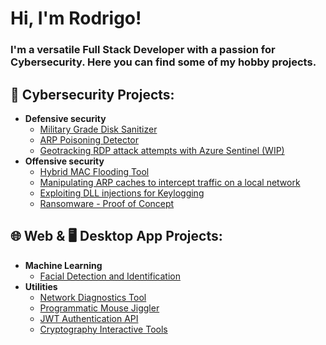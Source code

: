 <h1>Hi, I'm Rodrigo! <br/>
<!-- <a href="https://github.com/RodrigoCossi">Programmer</a>, <a href="https://www.linkedin.com/in/rodrigo-cossi-867679162/">Cybersecurity Professional</a> -->
<!-- <a href="https://www.linkedin.com/in/rodrigo-cossi-867679162/">Programmer</a>, <a href="https://www.certifiedcyberprofessional.com/team-4">Cybersecurity Professional</a> -->
</h1>

<h3>I'm a versatile Full Stack Developer with a passion for Cybersecurity. Here you can find some of my hobby projects.</h3>

<h2>🔐 Cybersecurity Projects:</h2>

- <b>Defensive security</b>
  - [<!-- Secure Wipe - -->Military Grade Disk Sanitizer](https://github.com/RodrigoCossi/SecureWipe)
  - [<!--ARP Sentinel - -->ARP Poisoning Detector](https://github.com/RodrigoCossi/ARP-Sentinel)
  - [<!--RDP Radar - -->Geotracking RDP attack attempts with Azure Sentinel (WIP)](https://github.com/RodrigoCossi/RDP-Radar)
- <b>Offensive security</b>
  - [<!--Switch Killer - -->Hybrid MAC Flooding Tool](https://github.com/RodrigoCossi/SwitchKiller)
  - [<!--ARP Spoofer - -->Manipulating ARP caches to intercept traffic on a local network](https://github.com/RodrigoCossi/ARP-Spoofer)
  - [<!--Key Hook - -->Exploiting DLL injections for Keylogging](https://github.com/RodrigoCossi/KeyHook)
  - [<!--Ransomware - -->Ransomware - Proof of Concept](https://github.com/RodrigoCossi/Ransomware)

<h2>🌐 Web & 🖥️ Desktop App Projects:</h2>

- <b>Machine Learning</b>
  - [<!--FaceID - -->Facial Detection and Identification](https://github.com/RodrigoCossi/FaceID)
- <b>Utilities</b>
  - [<!--NetworkScanner - -->Network Diagnostics Tool](https://github.com/RodrigoCossi/NetworkScanner)
  - [<!--Jiggle Bot - -->Programmatic Mouse Jiggler](https://github.com/RodrigoCossi/JiggleBot)
  - [<!--JWT_Auth - -->JWT Authentication API](https://github.com/RodrigoCossi/JWT_Auth)
  - [<!--Cryptography - -->Cryptography Interactive Tools](https://github.com/RodrigoCossi/Cryptography)
  <!-- [VPN (WireGuard on Docker - WIP)](https://github.com/RodrigoCossi/DockerVPN) -->
  <!-- [Onion over VPN](https://github.com/RodrigoCossi/OnionVPN) -->
    
<!-- </br>
<h2>What Copilot says about me:</h2>
<img width="909" height="602" alt="image" src="https://github.com/user-attachments/assets/d9f19024-a3a9-4d76-bbe1-008e7bb6ea54" /> -->


<!--
<h2> 📜 Certificates:</h2>

- <b>Full Stack Web App (React, NodeJS, Azure, and Machine Learning Components)</b>
  - [Image Analysis Middleware](https://github.com/joshmadakor1/4chan-Image-Analysis-Middleware-C964) <b><i>(Potentially NSFW)</b></i>
- <b>PowerShell</b>
  - [Windows EventLog: Failed RDP Logins Source IP to full GeoData Conversion](https://github.com/joshmadakor1/Sentinel-Lab)
  - [Active Directory Bulk User Creation](https://github.com/joshmadakor1/AD_PS)
  - [FIM (File Integrity Monitor)](https://github.com/joshmadakor1/PowerShell-Integrity-FIM)
- <b>C# (.NET Desktop Applications)</b>
  - [Ransomware Proof of Concept (Encrypter)](https://github.com/joshmadakor1/EncrypterPOC)
  - [Ransomware Proof of Concept (Decrypter)](https://github.com/joshmadakor1/DecrypterPOC)
  - [Keylogger with Email Capability](https://github.com/joshmadakor1/Key-Logger-With-Email)
- <b>Python</b>
  - [Package Delivery Application (Datastructures and Algorithms Demo)](https://github.com/joshmadakor1/Package-Delivery-Pathfinding-Algorithm)

-->
